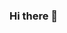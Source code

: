 ### Hi there 👋

<!--
**saaya-code/saaya-code** is a ✨ _special_ ✨ repository because its `README.md` (this file) appears on your GitHub profile.

Here are some ideas to get you started:
![GitHub Stats](https://github-readme-stats.vercel.app/api?username=saaya-code &theme=radical)
- 🔭 I’m currently working on ...
- 🌱 I’m currently learning ...
- 👯 I’m looking to collaborate on ...
- 🤔 I’m looking for help with ...
- 💬 Ask me about ...
- 📫 How to reach me: ...
- 😄 Pronouns: ...
- ⚡ Fun fact: ...
-->
